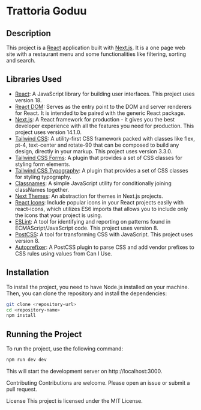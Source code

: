 # Trattoria Goduu

## Description

This project is a [React](https://reactjs.org/) application built with [Next.js](https://nextjs.org/).
It is a one page web site with a restaurant menu and some functionalities like filtering, sorting and search.

## Libraries Used

- [React](https://reactjs.org/): A JavaScript library for building user interfaces. This project uses version 18.
- [React DOM](https://reactjs.org/docs/react-dom.html): Serves as the entry point to the DOM and server renderers for React. It is intended to be paired with the generic React package.
- [Next.js](https://nextjs.org/): A React framework for production - it gives you the best developer experience with all the features you need for production. This project uses version 14.1.0.
- [Tailwind CSS](https://tailwindcss.com/): A utility-first CSS framework packed with classes like flex, pt-4, text-center and rotate-90 that can be composed to build any design, directly in your markup. This project uses version 3.3.0.
- [Tailwind CSS Forms](https://github.com/tailwindlabs/tailwindcss-forms): A plugin that provides a set of CSS classes for styling form elements.
- [Tailwind CSS Typography](https://github.com/tailwindlabs/tailwindcss-typography): A plugin that provides a set of CSS classes for styling typography.
- [Classnames](https://www.npmjs.com/package/classnames): A simple JavaScript utility for conditionally joining classNames together.
- [Next Themes](https://github.com/pacocoursey/next-themes): An abstraction for themes in Next.js projects.
- [React Icons](https://react-icons.github.io/react-icons/): Include popular icons in your React projects easily with react-icons, which utilizes ES6 imports that allows you to include only the icons that your project is using.
- [ESLint](https://eslint.org/): A tool for identifying and reporting on patterns found in ECMAScript/JavaScript code. This project uses version 8.
- [PostCSS](https://postcss.org/): A tool for transforming CSS with JavaScript. This project uses version 8.
- [Autoprefixer](https://github.com/postcss/autoprefixer): A PostCSS plugin to parse CSS and add vendor prefixes to CSS rules using values from Can I Use.

## Installation

To install the project, you need to have Node.js installed on your machine. Then, you can clone the repository and install the dependencies:

```sh
git clone <repository-url>
cd <repository-name>
npm install
```

## Running the Project

To run the project, use the following command:

```bash
npm run dev dev
```

This will start the development server on http://localhost:3000.

Contributing
Contributions are welcome. Please open an issue or submit a pull request.

License
This project is licensed under the MIT License.
